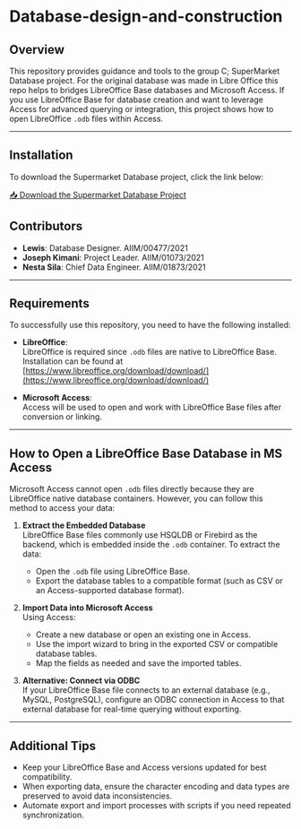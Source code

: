 # Database-design-and-construction

## Overview

This repository provides guidance and tools to the group C; SuperMarket Database project.
For the original database was made in Libre Office this repo helps to bridges LibreOffice Base databases and Microsoft Access. If you use LibreOffice Base for database creation and want to leverage Access for advanced querying or integration, this project shows how to open LibreOffice `.odb` files within Access.

---
## Installation

To download the Supermarket Database project, click the link below:

[📥 Download the Supermarket Database Project](https://github.com/Kenjin32icon/Database-design-and-construction-/archive/refs/heads/main.zip)

## Contributors

- **Lewis**: Database Designer. AIIM/00477/2021
- **Joseph Kimani**: Project Leader. AIIM/01073/2021
- **Nesta Sila**: Chief Data Engineer. AIIM/01873/2021

---

## Requirements

To successfully use this repository, you need to have the following installed:

- **LibreOffice**:  
  LibreOffice is required since `.odb` files are native to LibreOffice Base. Installation can be found at [https://www.libreoffice.org/download/download/](https://www.libreoffice.org/download/download/)

- **Microsoft Access**:  
  Access will be used to open and work with LibreOffice Base files after conversion or linking.

---

## How to Open a LibreOffice Base Database in MS Access

Microsoft Access cannot open `.odb` files directly because they are LibreOffice native database containers. However, you can follow this method to access your data:

1. **Extract the Embedded Database**  
   LibreOffice Base files commonly use HSQLDB or Firebird as the backend, which is embedded inside the `.odb` container. To extract the data:  
   - Open the `.odb` file using LibreOffice Base.  
   - Export the database tables to a compatible format (such as CSV or an Access-supported database format).

2. **Import Data into Microsoft Access**  
   Using Access:  
   - Create a new database or open an existing one in Access.  
   - Use the import wizard to bring in the exported CSV or compatible database tables.  
   - Map the fields as needed and save the imported tables.

3. **Alternative: Connect via ODBC**  
   If your LibreOffice Base file connects to an external database (e.g., MySQL, PostgreSQL), configure an ODBC connection in Access to that external database for real-time querying without exporting.

---

## Additional Tips

- Keep your LibreOffice Base and Access versions updated for best compatibility.
- When exporting data, ensure the character encoding and data types are preserved to avoid data inconsistencies.
- Automate export and import processes with scripts if you need repeated synchronization.
